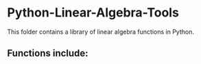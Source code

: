 # Python-Linear-Algebra-Tools
This folder contains a library of linear algebra functions in Python.

Functions include:
-
